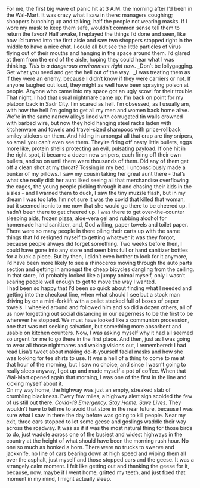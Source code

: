 For me, the first big wave of panic hit at 3 A.M. the morning after I’d been in the Wal-Mart.  It was crazy what I saw in there: managers coughing;  shoppers bunching up and talking; half the people not wearing masks.  If I wore my mask to keep them safe, wouldn’t common sense tell them to return the favor? Half awake, I replayed the things I’d done and seen, like how I’d turned into the first aisle and saw two shoppers stopped right in the middle to have a nice chat.   I could all but see the little particles of virus flying out of their mouths and hanging in the space around them.  I’d glared at them from the end of the aisle, hoping they could hear what I was thinking. _This is a dangerous environment right now_.  _Don’t be lollygagging.  Get what you need and get the hell out of the way.  _I was treating them as if they were an enemy, because I didn’t know if they were carriers or not.  If anyone laughed out loud, they might as well have been spraying poison at people.  Anyone who came into my space got an ugly scowl for their trouble.  
That night, I had that usual nightmare came up: I’m back on point for my platoon back in Sadr City.  I’m scared as hell.  I’m obsessed, as I usually am, with how the hell I’m going to get all my men and women back home alive.   We’re in the same narrow alleys lined with corrugated tin walls crowned with barbed wire, but now they hold hanging steel racks laden with kitchenware and towels and travel-sized shampoos with price-rollback smiley stickers on them.  And hiding in amongst all that crap are tiny snipers, so small you can’t even see them.  They’re firing off nasty little bullets, eggs more like, protein shells protecting an evil, pulsating payload.   If one hit  in the right spot, it became a dozen new snipers, each firing off their own bullets, and so on until there were thousands of them.  Did any of them get off a clean shot at my throat?   Tossing in my bed, I unconsciously made a bunker of my pillows. 
I saw my cousin taking her great aunt there - that’s what she really did: her aunt liked seeing all that merchandise overflowing the cages, the young people picking through it and chasing their kids in the aisles - and I warned them to duck, I saw the tiny muzzle flash, but in my dream I was too late.  I’m not sure it was the covid that killed that woman, but it seemed ironic to me now that she would go there to be cheered up.  I hadn’t been there to get cheered up.  I was there to get over-the-counter sleeping aids, frozen pizza, aloe-vera gel and rubbing alcohol for homemade hand sanitizer, and, God willing, paper towels and toilet paper.  There were so many people in there piling their carts up with the same things that I’d resigned myself to getting whatever it was they forgot, because people always did forget something.
Two weeks before then, I could have gone into any store and seen bins full or hand sanitizer bottles for a buck a piece.  But by then, I didn’t even bother to look for it anymore, I’d have been more likely to see a rhinoceros moving through the auto parts section and getting in amongst the cheap bicycles dangling from the ceiling.  In that store, I’d probably looked like a jumpy animal myself, only I wasn’t scaring people well enough to get to move the way I wanted.  
I had been so happy that I’d been so quick about finding what I needed and getting into the checkout line, when what should I see but a stock man driving by on a mini-forklift with a pallet stacked full of boxes of paper towels.  I wheeled around and followed him and so did a dozen others, all of us now forgetting out social distancing in our eagerness to be the first to be wherever he stopped.  We must have looked like a communion procession, one that was not seeking salvation, but something more absorbent and usable on kitchen counters.   Now, I was asking myself why it had all seemed so urgent for me to go there in the first place.  And then, just as I was going to wear all those nightmares and waking visions out,  I remembered: I had read Lisa’s tweet about making do-it-yourself facial masks and how she was looking for tee shirts to use.  It was a hell of a thing to come to me at that hour of the morning, but I saw no choice, and since I wasn’t going to really sleep anyway, I got up and made myself a pot of coffee.  When that Wal-Mart opened again that morning, I was one of the first in the line and kicking myself about it.   
On my way home,  the highway was just an empty, streaked slab of crumbling blackness.  Every few miles, a highway alert sign scolded the few of us still out there.  _Covid-19 Emergency.  Stay Home.  Save Lives._  They wouldn’t have to tell me to avoid that store in the near future, because  I was sure what I saw in there the day before was going to kill people.  Near my exit, three cars stopped to let some geese and goslings waddle their way across the roadway.  It was as if it was the most natural thing for those birds to do, just waddle across one of the busiest and widest highways in the country at the height of what should have been the morning rush hour.  No one so much as honked a horn.  There were no trucks to swerve and jackknife, no line of cars bearing down at high speed and wiping them all over the asphalt, just myself and those stopped cars and the geese.  It was a strangely calm moment.  I felt like getting out and thanking the geese for it, because, now, maybe if I went home, gritted my teeth, and just fixed that moment in my mind, I might actually sleep.
